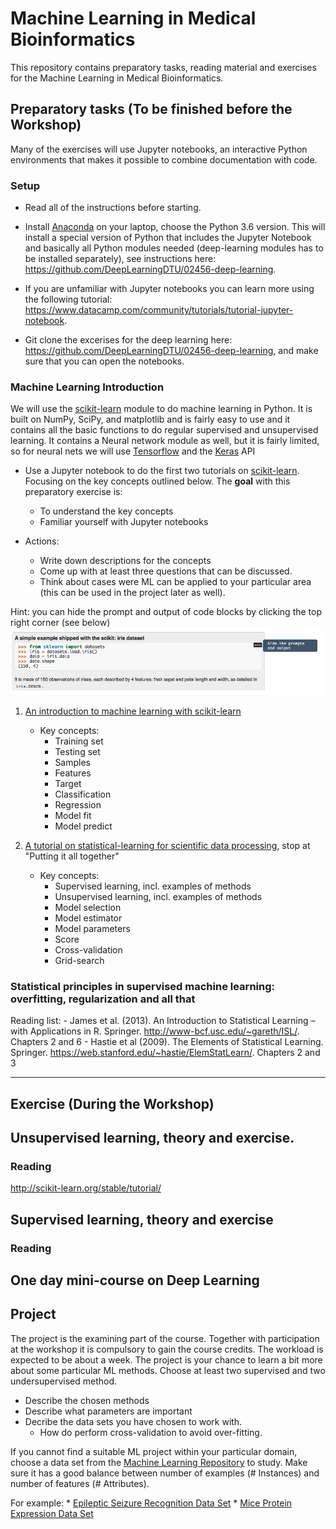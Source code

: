 # Machine Learning in Medical Bioinformatics

This repository contains preparatory tasks, reading material and exercises for the Machine Learning in Medical Bioinformatics.

## Preparatory tasks (To be finished before the Workshop)

Many of the exercises will use Jupyter notebooks, an interactive Python environments that makes it possible to combine documentation with code.

### Setup
* Read all of the instructions before starting.

* Install [Anaconda](https://www.anaconda.com/download/) on your laptop, choose the Python 3.6 version. This will install a special version of Python that includes the Jupyter Notebook and basically all Python modules needed (deep-learning modules has to be installed separately), see instructions here: https://github.com/DeepLearningDTU/02456-deep-learning.

* If you are unfamiliar with Jupyter notebooks you can learn more using the following tutorial: https://www.datacamp.com/community/tutorials/tutorial-jupyter-notebook. 

* Git clone the excerises for the deep learning here: https://github.com/DeepLearningDTU/02456-deep-learning, and make sure that you can open the notebooks.

### Machine Learning Introduction
We will use the [scikit-learn](http://scikit-learn.org/stable/index.html) module to do machine learning in Python. It is built on NumPy, SciPy, and matplotlib and is fairly easy to use and it contains all the basic functions to do regular supervised and unsupervised learning. It contains a Neural network module as well, but it is fairly limited, so for neural nets we will use [Tensorflow](tensorflow.org) and the [Keras](keras.io) API

* Use a Jupyter notebook to do the first two tutorials on  [scikit-learn](http://scikit-learn.org/stable/tutorial/).
Focusing on the key concepts outlined below. The **goal** with this preparatory exercise is:

  * To understand the key concepts
  * Familiar yourself with Jupyter notebooks

* Actions:

  * Write down descriptions for the concepts
  * Come up with at least three questions that can be discussed.
  * Think about cases were ML can be applied to your particular area (this can be used in the project later as well).
	
Hint: you can hide the prompt and output of code blocks by clicking the top right corner (see below) ![hide_prompt](images/hide_prompt.png)

  1. [An introduction to machine learning with scikit-learn](http://scikit-learn.org/stable/tutorial/basic/tutorial.html)
     * Key concepts:
       * Training set
       * Testing set
       * Samples
       * Features
       * Target
       * Classification
       * Regression
       * Model fit
       * Model predict

  2. [A tutorial on statistical-learning for scientific data processing](http://scikit-learn.org/stable/tutorial/statistical_inference/index.html), stop at "Putting it all together"
     * Key concepts:
       * Supervised learning, incl. examples of methods
       * Unsupervised learning, incl. examples of methods
       * Model selection
       * Model estimator
       * Model parameters
       * Score
       * Cross-validation
       * Grid-search
     


### Statistical principles in supervised machine learning: overfitting, regularization and all that
Reading list:
	- James et al. (2013). An Introduction to Statistical Learning – with Applications in R. Springer. http://www-bcf.usc.edu/~gareth/ISL/. Chapters 2 and 6
	- Hastie et al (2009). The Elements of Statistical Learning. Springer. https://web.stanford.edu/~hastie/ElemStatLearn/. Chapters 2 and 3


----------------------

## Exercise (During the Workshop)



## Unsupervised learning, theory and exercise.

### Reading

http://scikit-learn.org/stable/tutorial/


## Supervised learning, theory and exercise
### Reading


## One day mini-course on Deep Learning



## Project
The project is the examining part of the course. Together with participation at the workshop it is compulsory to gain the course credits. The workload is expected to be about a week. The project is your chance to learn a bit more about some particular ML methods. Choose at least two supervised and two undersupervised method.

* Describe the chosen methods
* Describe what parameters are important
* Decribe the data sets you have chosen to work with.
  * How do perform cross-validation to avoid over-fitting.



If you cannot find a suitable ML project within your particular domain, choose a data set from the [Machine Learning Repository](http://archive.ics.uci.edu/ml/datasets.html) to study. Make sure it has a good balance between number of examples (# Instances) and number of features (# Attributes).

For example:
      * [Epileptic Seizure Recognition Data Set](http://archive.ics.uci.edu/ml/datasets/Epileptic+Seizure+Recognition)
      * [Mice Protein Expression Data Set](http://archive.ics.uci.edu/ml/datasets/Mice+Protein+Expression)
   